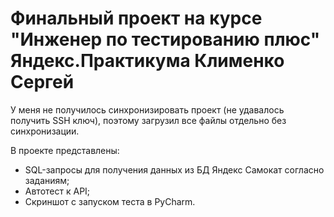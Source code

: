 # Финальный проект на курсе "Инженер по тестированию плюс" Яндекс.Практикума Клименко Сергей
У меня не получилось синхронизировать проект (не удавалось получить SSH ключ), поэтому загрузил все файлы отдельно без синхронизации.

В проекте представлены:
- SQL-запросы для получения данных из БД Яндекс Самокат согласно заданиям;
- Автотест к API;
- Скриншот с запуском теста в PyCharm.
